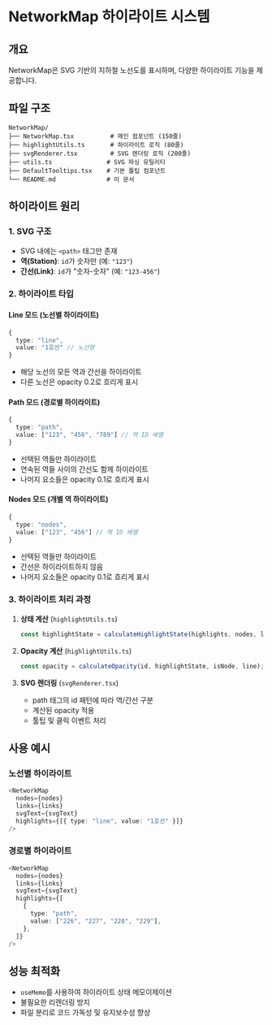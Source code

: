 # NetworkMap 하이라이트 시스템

## 개요

NetworkMap은 SVG 기반의 지하철 노선도를 표시하며, 다양한 하이라이트 기능을 제공합니다.

## 파일 구조

```
NetworkMap/
├── NetworkMap.tsx          # 메인 컴포넌트 (150줄)
├── highlightUtils.ts       # 하이라이트 로직 (80줄)
├── svgRenderer.tsx         # SVG 렌더링 로직 (200줄)
├── utils.ts               # SVG 파싱 유틸리티
├── DefaultTooltips.tsx    # 기본 툴팁 컴포넌트
└── README.md              # 이 문서
```

## 하이라이트 원리

### 1. SVG 구조

- SVG 내에는 `<path>` 태그만 존재
- **역(Station)**: `id`가 숫자만 (예: `"123"`)
- **간선(Link)**: `id`가 "숫자-숫자" (예: `"123-456"`)

### 2. 하이라이트 타입

#### Line 모드 (노선별 하이라이트)

```typescript
{
  type: "line",
  value: "1호선" // 노선명
}
```

- 해당 노선의 모든 역과 간선을 하이라이트
- 다른 노선은 opacity 0.2로 흐리게 표시

#### Path 모드 (경로별 하이라이트)

```typescript
{
  type: "path",
  value: ["123", "456", "789"] // 역 ID 배열
}
```

- 선택된 역들만 하이라이트
- 연속된 역들 사이의 간선도 함께 하이라이트
- 나머지 요소들은 opacity 0.1로 흐리게 표시

#### Nodes 모드 (개별 역 하이라이트)

```typescript
{
  type: "nodes",
  value: ["123", "456"] // 역 ID 배열
}
```

- 선택된 역들만 하이라이트
- 간선은 하이라이트하지 않음
- 나머지 요소들은 opacity 0.1로 흐리게 표시

### 3. 하이라이트 처리 과정

1. **상태 계산** (`highlightUtils.ts`)

   ```typescript
   const highlightState = calculateHighlightState(highlights, nodes, links);
   ```

2. **Opacity 계산** (`highlightUtils.ts`)

   ```typescript
   const opacity = calculateOpacity(id, highlightState, isNode, line);
   ```

3. **SVG 렌더링** (`svgRenderer.tsx`)
   - path 태그의 id 패턴에 따라 역/간선 구분
   - 계산된 opacity 적용
   - 툴팁 및 클릭 이벤트 처리

## 사용 예시

### 노선별 하이라이트

```typescript
<NetworkMap
  nodes={nodes}
  links={links}
  svgText={svgText}
  highlights={[{ type: "line", value: "1호선" }]}
/>
```

### 경로별 하이라이트

```typescript
<NetworkMap
  nodes={nodes}
  links={links}
  svgText={svgText}
  highlights={[
    {
      type: "path",
      value: ["226", "227", "228", "229"],
    },
  ]}
/>
```

## 성능 최적화

- `useMemo`를 사용하여 하이라이트 상태 메모이제이션
- 불필요한 리렌더링 방지
- 파일 분리로 코드 가독성 및 유지보수성 향상
